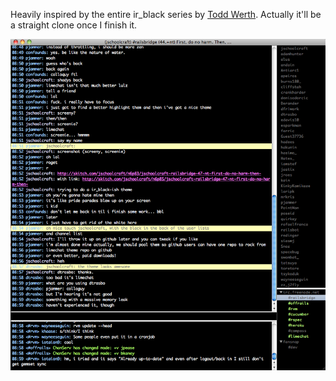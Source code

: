 Heavily inspired by the entire ir_black series by [Todd Werth](http://blog.infinitered.com/).  Actually it'll be a straight clone once I finish it.

![screenshot](ir_black.png)